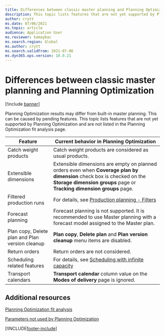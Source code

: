 ```yaml
---
title: Differences between classic master planning and Planning Optimization
description: This topic lists features that are not yet supported by Planning Optimization and are not listed in the Planning Optimization fit analysis page.
author: crytt
ms.date: 07/06/2021
ms.topic: article
audience: Application User
ms.reviewer: kamaybac
ms.search.region: Global
ms.author: crytt
ms.search.validFrom: 2021-07-06
ms.dyn365.ops.version: 10.0.21
---
```


# Differences between classic master planning and Planning Optimization

[!include [banner](../../includes/banner.md)]

Planning Optimization results may differ from built-in master planning. This can be caused by pending features. This topic lists features that are not yet supported by Planning Optimization and are not listed in the Planning Optimization fit analysis page.

| Feature | Current behavior in Planning Optimization |
| --- | --- |
| Catch weight products | Catch weight products are considered as usual products.|
| Extensible dimensions | Extensible dimensions are empty on planned orders even when **Coverage plan by dimension** check box is checked on the **Storage dimension groups** page or **Tracking dimension groups** page. |
| Filtered production runs | For details, see [Production planning - Filters](production-planning.md#filters) |
| Forecast planning | Forecast planning is not supported. It is recommended to use Master planning with a forecast model assigned to the Master plan. |
| Plan copy, Delete plan and Plan version cleanup | **Plan copy**, **Delete plan** and **Plan version cleanup** menu items are disabled. |
| Return orders | Return orders are not considered. |
| Scheduling related features | For details, see [Scheduling with infinite capacity](infinite-capacity-planning#limitations.md) |
| Transport calendars | **Transport calendar** column value on the **Modes of delivery** page is ignored. |

## Additional resources

[Planning Optimization fit analysis](planning-optimization-fit-analysis.md)

[Parameters not used by Planning Optimization](not-used-parameters.md)


[!INCLUDE[footer-include](../../../includes/footer-banner.md)]
